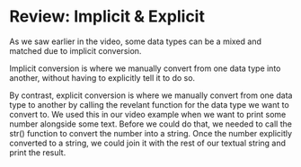 # Review: Implicit & Explicit
As we saw earlier in the video, some data types can be a mixed and matched due to implicit conversion.

Implicit conversion is where we manually convert from one data type into another, without having to explicitly tell it to do so.

By contrast, explicit conversion is where we manually convert from one data type to another by calling the revelant function for the data type we want to convert to. We used this in our video example when we want to print some number alongside some text. Before we could do that, we needed to call the str() function to convert the number into a string. Once the number explicitly converted to a string, we could join it with the rest of our textual string and print the result.